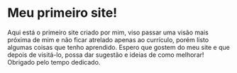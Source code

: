 # Meu primeiro site!
 Aqui está o primeiro site criado por mim, viso passar uma visão mais próxima de mim e não ficar atrelado apenas ao currículo, porém listo algumas coisas que tenho aprendido. Espero que gostem do meu site e que depois de visitá-lo, possa dar sugestão e ideias de como melhorar! Obrigado pelo tempo dedicado.
